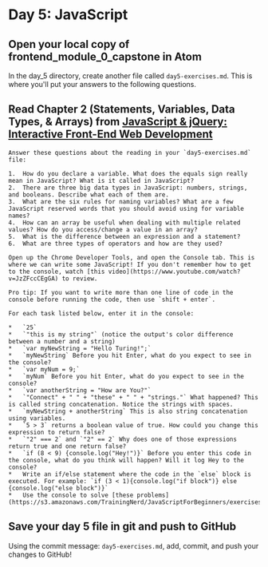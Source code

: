 # Day 5: JavaScript

## Open your local copy of frontend_module_0_capstone in Atom

In the day_5 directory, create another file called `day5-exercises.md`. This is where you'll put your answers to the following questions.

## Read Chapter 2 (Statements, Variables, Data Types, & Arrays) from [JavaScript & jQuery: Interactive Front-End Web Development](https://www.amazon.com/JavaScript-JQuery-Interactive-Front-End-Development/dp/1118531647/ref=sr_1_5?ie=UTF8&qid=1541447422&sr=8-5&keywords=duckett)

    Answer these questions about the reading in your `day5-exercises.md` file:

    1.  How do you declare a variable. What does the equals sign really mean in JavaScript? What is it called in JavaScript?
    2.  There are three big data types in JavaScript: numbers, strings, and booleans. Describe what each of them are.
    3.  What are the six rules for naming variables? What are a few JavaScript reserved words that you should avoid using for variable names?
    4.  How can an array be useful when dealing with multiple related values? How do you access/change a value in an array?
    5.  What is the difference between an expression and a statement?
    6.  What are three types of operators and how are they used?

    Open up the Chrome Developer Tools, and open the Console tab. This is where we can write some JavaScript! If you don't remember how to get to the console, watch [this video](https://www.youtube.com/watch?v=JzZFccCEgGA) to review.

    Pro tip: If you want to write more than one line of code in the console before running the code, then use `shift + enter`.

    For each task listed below, enter it in the console:

    *   `25`
    *   `"this is my string"` (notice the output's color difference between a number and a string)
    *   `var myNewString = "Hello Turing!";`
    *   `myNewString` Before you hit Enter, what do you expect to see in the console?
    *   `var myNum = 9;`
    *   `myNum` Before you hit Enter, what do you expect to see in the console?
    *   `var anotherString = "How are You?"`
    *   `"Connect" + " " + "these" + " " + "strings."` What happened? This is called string concatenation. Notice the strings with spaces.
    *   `myNewString + anotherString` This is also string concatenation using variables.
    *   `5 > 3` returns a boolean value of true. How could you change this expression to return false?
    *   `"2" === 2` and `"2" == 2` Why does one of those expressions return true and one return false?
    *   `if (8 < 9) {console.log("Hey!")}` Before you enter this code in the console, what do you think will happen? Will it log Hey to the console?
    *   Write an if/else statement where the code in the `else` block is executed. For example: `if (3 < 1){console.log("if block")} else {console.log("else block")}`
    *   Use the console to solve [these problems](https://s3.amazonaws.com/TrainingNerd/JavaScriptForBeginners/exercises/variables.html).

## Save your day 5 file in git and push to GitHub

Using the commit message: `day5-exercises.md`, add, commit, and push your changes to GitHub!

